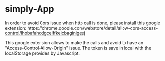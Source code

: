 # simply-App

In order to avoid Cors issue when http call is done, please install this google extension:
https://chrome.google.com/webstore/detail/allow-cors-access-control/lhobafahddgcelffkeicbaginigeej

This google extension allows to make the calls and avoid to have an "Access-Control-Allow-Origin" issue.
The token is save in local with the localStorage provides by Javascript.
